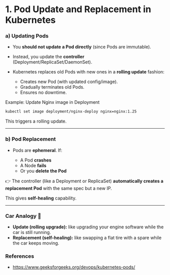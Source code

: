 
# **1. Pod Update and Replacement in Kubernetes**

### **a) Updating Pods**

* You **should not update a Pod directly** (since Pods are immutable).
* Instead, you update the **controller** (Deployment/ReplicaSet/DaemonSet).
* Kubernetes replaces old Pods with new ones in a **rolling update** fashion:

  * Creates new Pod (with updated config/image).
  * Gradually terminates old Pods.
  * Ensures no downtime.

Example: Update Nginx image in Deployment

```bash
kubectl set image deployment/nginx-deploy nginx=nginx:1.25
```

This triggers a rolling update.

---

### **b) Pod Replacement**

* Pods are **ephemeral**. If:

  * A Pod **crashes**
  * A Node **fails**
  * Or you **delete the Pod**

👉 The controller (like a Deployment or ReplicaSet) **automatically creates a replacement Pod** with the same spec but a new IP.

This gives **self-healing** capability.

---

### **Car Analogy 🚗**

* **Update (rolling upgrade):** like upgrading your engine software while the car is still running.
* **Replacement (self-healing):** like swapping a flat tire with a spare while the car keeps moving.

### References
- https://www.geeksforgeeks.org/devops/kubernetes-pods/
